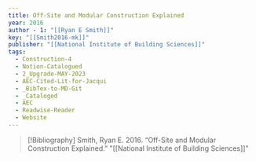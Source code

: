 ```yaml
---
title: Off-Site and Modular Construction Explained
year: 2016
author - 1: "[[Ryan E Smith]]"
key: "[[Smith2016-mk]]"
publisher: "[[National Institute of Building Sciences]]"
tags:
  - Construction-4
  - Notion-Catalogued
  - 2_Upgrade-MAY-2023
  - AEC-Cited-Lit-for-Jacqui
  - _BibTex-to-MD-Git
  - _Cataloged
  - AEC
  - Readwise-Reader
  - Website
---
```


> [!Bibliography]
> Smith, Ryan E. 2016. “Off-Site and Modular Construction Explained.” "[[National Institute of Building Sciences]]"